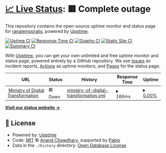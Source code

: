 # [📈 Live Status](https://ranatemporalis.github.io/upt-mon): <!--live status--> **🟥 Complete outage**

This repository contains the open-source uptime monitor and status page for [ranatemporalis](https://ranatemporalis.github.io/upt-mon), powered by [Upptime](https://github.com/upptime/upptime).

[![Uptime CI](https://github.com/ranatemporalis/upt-mon/workflows/Uptime%20CI/badge.svg)](https://github.com/ranatemporalis/upt-mon/actions?query=workflow%3A%22Uptime+CI%22)
[![Response Time CI](https://github.com/ranatemporalis/upt-mon/workflows/Response%20Time%20CI/badge.svg)](https://github.com/ranatemporalis/upt-mon/actions?query=workflow%3A%22Response+Time+CI%22)
[![Graphs CI](https://github.com/ranatemporalis/upt-mon/workflows/Graphs%20CI/badge.svg)](https://github.com/ranatemporalis/upt-mon/actions?query=workflow%3A%22Graphs+CI%22)
[![Static Site CI](https://github.com/ranatemporalis/upt-mon/workflows/Static%20Site%20CI/badge.svg)](https://github.com/ranatemporalis/upt-mon/actions?query=workflow%3A%22Static+Site+CI%22)
[![Summary CI](https://github.com/ranatemporalis/upt-mon/workflows/Summary%20CI/badge.svg)](https://github.com/ranatemporalis/upt-mon/actions?query=workflow%3A%22Summary+CI%22)

With [Upptime](https://upptime.js.org), you can get your own unlimited and free uptime monitor and status page, powered entirely by a GitHub repository. We use [Issues](https://github.com/ranatemporalis/upt-mon/issues) as incident reports, [Actions](https://github.com/ranatemporalis/upt-mon/actions) as uptime monitors, and [Pages](https://ranatemporalis.github.io/upt-mon) for the status page.

<!--start: status pages-->
<!-- This summary is generated by Upptime (https://github.com/upptime/upptime) -->
<!-- Do not edit this manually, your changes will be overwritten -->
<!-- prettier-ignore -->
| URL | Status | History | Response Time | Uptime |
| --- | ------ | ------- | ------------- | ------ |
| <img alt="" src="https://icons.duckduckgo.com/ip3/mitit.mil.gov.ua.ico" height="13"> [Ministry of Digital Transformation](https://mitit.mil.gov.ua) | 🟥 Down | [ministry-of-digital-transformation.yml](https://github.com/ranatemporalis/upt-mon/commits/HEAD/history/ministry-of-digital-transformation.yml) | <details><summary><img alt="Response time graph" src="./graphs/ministry-of-digital-transformation/response-time-week.png" height="20"> 166ms</summary><br><a href="https://ranatemporalis.github.io/upt-mon/history/ministry-of-digital-transformation"><img alt="Response time 166" src="https://img.shields.io/endpoint?url=https%3A%2F%2Fraw.githubusercontent.com%2Franatemporalis%2Fupt-mon%2FHEAD%2Fapi%2Fministry-of-digital-transformation%2Fresponse-time.json"></a><br><a href="https://ranatemporalis.github.io/upt-mon/history/ministry-of-digital-transformation"><img alt="24-hour response time 166" src="https://img.shields.io/endpoint?url=https%3A%2F%2Fraw.githubusercontent.com%2Franatemporalis%2Fupt-mon%2FHEAD%2Fapi%2Fministry-of-digital-transformation%2Fresponse-time-day.json"></a><br><a href="https://ranatemporalis.github.io/upt-mon/history/ministry-of-digital-transformation"><img alt="7-day response time 166" src="https://img.shields.io/endpoint?url=https%3A%2F%2Fraw.githubusercontent.com%2Franatemporalis%2Fupt-mon%2FHEAD%2Fapi%2Fministry-of-digital-transformation%2Fresponse-time-week.json"></a><br><a href="https://ranatemporalis.github.io/upt-mon/history/ministry-of-digital-transformation"><img alt="30-day response time 166" src="https://img.shields.io/endpoint?url=https%3A%2F%2Fraw.githubusercontent.com%2Franatemporalis%2Fupt-mon%2FHEAD%2Fapi%2Fministry-of-digital-transformation%2Fresponse-time-month.json"></a><br><a href="https://ranatemporalis.github.io/upt-mon/history/ministry-of-digital-transformation"><img alt="1-year response time 166" src="https://img.shields.io/endpoint?url=https%3A%2F%2Fraw.githubusercontent.com%2Franatemporalis%2Fupt-mon%2FHEAD%2Fapi%2Fministry-of-digital-transformation%2Fresponse-time-year.json"></a></details> | <details><summary><a href="https://ranatemporalis.github.io/upt-mon/history/ministry-of-digital-transformation">0.00%</a></summary><a href="https://ranatemporalis.github.io/upt-mon/history/ministry-of-digital-transformation"><img alt="All-time uptime 0.00%" src="https://img.shields.io/endpoint?url=https%3A%2F%2Fraw.githubusercontent.com%2Franatemporalis%2Fupt-mon%2FHEAD%2Fapi%2Fministry-of-digital-transformation%2Fuptime.json"></a><br><a href="https://ranatemporalis.github.io/upt-mon/history/ministry-of-digital-transformation"><img alt="24-hour uptime 0.00%" src="https://img.shields.io/endpoint?url=https%3A%2F%2Fraw.githubusercontent.com%2Franatemporalis%2Fupt-mon%2FHEAD%2Fapi%2Fministry-of-digital-transformation%2Fuptime-day.json"></a><br><a href="https://ranatemporalis.github.io/upt-mon/history/ministry-of-digital-transformation"><img alt="7-day uptime 0.00%" src="https://img.shields.io/endpoint?url=https%3A%2F%2Fraw.githubusercontent.com%2Franatemporalis%2Fupt-mon%2FHEAD%2Fapi%2Fministry-of-digital-transformation%2Fuptime-week.json"></a><br><a href="https://ranatemporalis.github.io/upt-mon/history/ministry-of-digital-transformation"><img alt="30-day uptime 0.00%" src="https://img.shields.io/endpoint?url=https%3A%2F%2Fraw.githubusercontent.com%2Franatemporalis%2Fupt-mon%2FHEAD%2Fapi%2Fministry-of-digital-transformation%2Fuptime-month.json"></a><br><a href="https://ranatemporalis.github.io/upt-mon/history/ministry-of-digital-transformation"><img alt="1-year uptime 0.00%" src="https://img.shields.io/endpoint?url=https%3A%2F%2Fraw.githubusercontent.com%2Franatemporalis%2Fupt-mon%2FHEAD%2Fapi%2Fministry-of-digital-transformation%2Fuptime-year.json"></a></details>

<!--end: status pages-->

[**Visit our status website →**](https://ranatemporalis.github.io/upt-mon)

## 📄 License

- Powered by: [Upptime](https://github.com/upptime/upptime)
- Code: [MIT](./LICENSE) © [Anand Chowdhary](https://anandchowdhary.com), supported by [Pabio](https://pabio.com)
- Data in the `./history` directory: [Open Database License](https://opendatacommons.org/licenses/odbl/1-0/)
